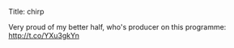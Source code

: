 Title: chirp

Very proud of my better half, who's producer on this programme: <a href="http://t.co/YXu3gkYn">http://t.co/YXu3gkYn</a>
